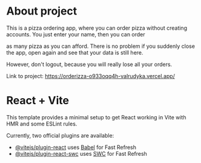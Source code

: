# About project

This is a pizza ordering app, where you can order pizza without creating accounts. You just enter your name, then you can order

as many pizza as you can afford. There is no problem if you suddenly close the app, open again and see that your data is still here.

However, don't logout, because you will really lose all your orders.

Link to project: https://orderizza-o933oqq4h-valrudyka.vercel.app/

# React + Vite

This template provides a minimal setup to get React working in Vite with HMR and some ESLint rules.

Currently, two official plugins are available:

- [@vitejs/plugin-react](https://github.com/vitejs/vite-plugin-react/blob/main/packages/plugin-react/README.md) uses [Babel](https://babeljs.io/) for Fast Refresh
- [@vitejs/plugin-react-swc](https://github.com/vitejs/vite-plugin-react-swc) uses [SWC](https://swc.rs/) for Fast Refresh

